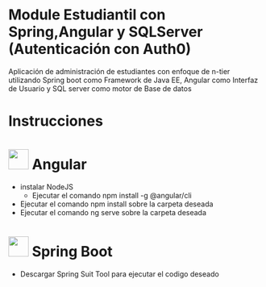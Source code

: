 # Module Estudiantil con Spring,Angular y SQLServer (Autenticación con Auth0)
Aplicación de administración de estudiantes con enfoque de n-tier utilizando Spring boot como Framework de Java EE, Angular como Interfaz de Usuario y SQL server como motor de Base de datos 

# Instrucciones 
# <img src="https://angular.io/assets/images/logos/angularjs/AngularJS-Shield.svg" height="40"> Angular
  - instalar NodeJS 
    - Ejecutar el comando npm install -g @angular/cli
  - Ejecutar el comando npm install sobre la carpeta deseada 
  - Ejecutar el comando ng serve sobre la carpeta deseada 
# <img src="https://miro.medium.com/max/856/1*O68LbDvD5Dcsnez73M7v4Q.png" height="40"> Spring Boot
  - Descargar Spring Suit Tool para ejecutar el codigo deseado 
  

